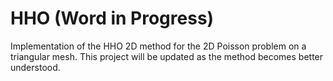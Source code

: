 # HHO (Word in Progress)

Implementation of the HHO 2D method for the 2D Poisson problem on a triangular mesh.
This project will be updated as the method becomes better understood.

